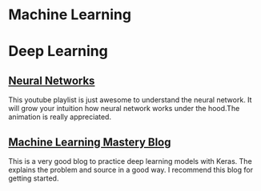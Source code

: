 # Machine Learning

# Deep Learning 

## [Neural Networks](https://www.youtube.com/playlist?list=PLZHQObOWTQDNU6R1_67000Dx_ZCJB-3pi)
This youtube playlist is just awesome to understand the neural network. It will grow your intuition how neural network works under the hood.The animation is really appreciated. 

## [Machine Learning Mastery Blog](https://machinelearningmastery.com/category/deep-learning/) 
This is a very good blog to practice deep learning models with Keras. The explains the problem and source in a good way. I recommend this blog for getting started. 



